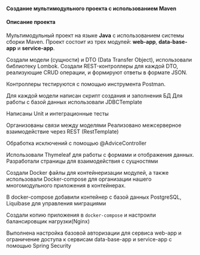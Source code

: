 
#### Создание мультимодульного проекта с использованием Maven

#### Описание проекта

Мультимодульный проект на языке **Java** с использованием системы сборки Maven. Проект
состоит из трех модулей: **web-app**, **data-base-app** и **service-app**.

Создали модели (сущности) и DTO (Data Transfer Object), использовали библиотеку Lombok.
Создали REST-контроллеры для каждой DTO, реализующие CRUD операции, и формируют ответы в формате JSON.

Контроллеры тестируются с помощью инструмента Postman. 

Для каждой модели написан скрипт создания и заполнения БД 
Для работы с базой данных использовали JDBCTemplate

Написаны Unit и интеграционные тесты

Организованы связи между моделями
Реализовано межсерверное взаимодействие через REST (RestTemplate)

Обработка исключений с помощью @AdviceController

Использовали Thymeleaf для работы с формами и отображения данных.
Разработали страницы для взаимодействия с сущностями

Создали Docker файлы для контейнеризации модулей, а также использовали Docker-compose для
организации нашего многомодульного приложения в контейнерах.

В docker-compose добавили контейнер с базой данных PostgreSQL, Liquibase для управления миграциями

Создали копию приложения в `docker-compose` и настроили балансировщик нагрузки(Nginx)

Выполнена настройка базовой авторизации для сервиса web-app и ограничение доступа к сервисам data-base-app и service-app с помощью Spring Security

